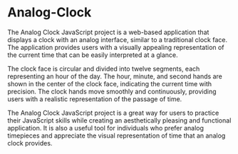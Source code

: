 # Analog-Clock

The Analog Clock JavaScript project is a web-based application that displays a clock with an analog interface, similar to a traditional clock face. The application provides users with a visually appealing representation of the current time that can be easily interpreted at a glance.

The clock face is circular and divided into twelve segments, each representing an hour of the day. The hour, minute, and second hands are shown in the center of the clock face, indicating the current time with precision. The clock hands move smoothly and continuously, providing users with a realistic representation of the passage of time.

The Analog Clock JavaScript project is a great way for users to practice their JavaScript skills while creating an aesthetically pleasing and functional application. It is also a useful tool for individuals who prefer analog timepieces and appreciate the visual representation of time that an analog clock provides.

